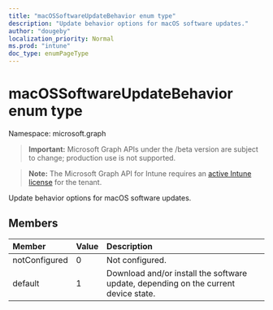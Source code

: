 ```yaml
---
title: "macOSSoftwareUpdateBehavior enum type"
description: "Update behavior options for macOS software updates."
author: "dougeby"
localization_priority: Normal
ms.prod: "intune"
doc_type: enumPageType
---
```


# macOSSoftwareUpdateBehavior enum type

Namespace: microsoft.graph

> **Important:** Microsoft Graph APIs under the /beta version are subject to change; production use is not supported.

> **Note:** The Microsoft Graph API for Intune requires an [active Intune license](https://go.microsoft.com/fwlink/?linkid=839381) for the tenant.

Update behavior options for macOS software updates.

## Members
|Member|Value|Description|
|:---|:---|:---|
|notConfigured|0|Not configured.|
|default|1|Download and/or install the software update, depending on the current device state.|



